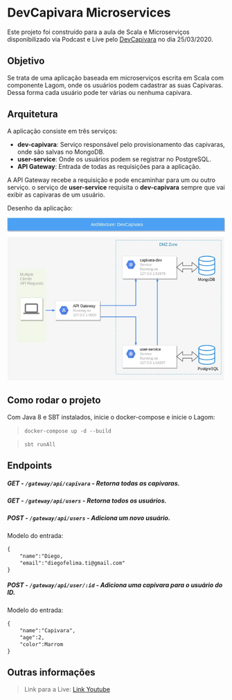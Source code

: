 # DevCapivara Microservices

Este projeto foi construído para a aula de Scala e
Microserviços disponibilizado via Podcast e Live 
pelo [DevCapivara](https://devcapivara.com.br) no dia 25/03/2020.

## Objetivo

Se trata de uma aplicação baseada em microserviços
escrita em Scala com componente Lagom, onde os usuários podem cadastrar as suas Capivaras.
Dessa forma cada usuário pode ter várias ou nenhuma
capivara.

## Arquitetura

A aplicação consiste em três serviços:

- **dev-capivara**: Serviço responsável pelo provisionamento
das capivaras, onde são salvas no MongoDB.
- **user-service**: Onde os usuários podem se registrar no PostgreSQL.
- **API Gateway**: Entrada de todas as requisições 
para a aplicação.

A API Gateway recebe a requisição e pode encaminhar para um ou
outro serviço. o serviço de **user-service** requisita
o **dev-capivara** sempre que vai exibir as capivaras de
um usuário.

Desenho da aplicação:

![Arquitetura da aplicação](architecture.jpg)

## Como rodar o projeto

Com Java 8 e SBT instalados, inicie o docker-compose e inicie o Lagom:
>`docker-compose up -d --build`

>`sbt runAll`

## Endpoints

##### GET - ```/gateway/api/capivara``` - Retorna todas as capivaras.

##### GET - ```/gateway/api/users``` - Retorna todos os usuários.

##### POST - ```/gateway/api/users``` - Adiciona um novo usuário.
Modelo do entrada:
```
{
	"name":"Diego,
	"email":"diegofelima.ti@gmail.com"
}
```

##### POST - ```/gateway/api/user/:id``` - Adiciona uma capivara para o usuário do ID.
Modelo do entrada:
```
{
    "name":"Capivara",
    "age":2,
    "color":Marrom
}
```

## Outras informações

> Link para a Live: [Link Youtube](https://www.youtube.com/watch?v=SR_DFsclZkw)
